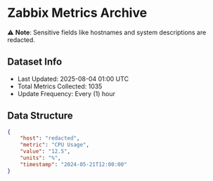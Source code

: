 # Zabbix Metrics Archive

⚠️ **Note**: Sensitive fields like hostnames and system descriptions are redacted.

## Dataset Info
- Last Updated: 2025-08-04 01:00 UTC
- Total Metrics Collected: 1035
- Update Frequency: Every (1) hour

## Data Structure
```json
{
    "host": "redacted",
    "metric": "CPU Usage",
    "value": "12.5",
    "units": "%",
    "timestamp": "2024-05-21T12:00:00"
}
```
